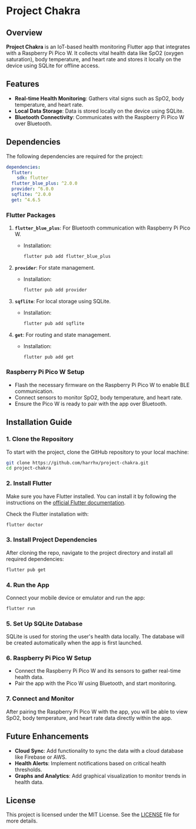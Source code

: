 # Project Chakra

## Overview

**Project Chakra** is an IoT-based health monitoring Flutter app that integrates with a Raspberry Pi Pico W. It collects vital health data like SpO2 (oxygen saturation), body temperature, and heart rate and stores it locally on the device using SQLite for offline access. 

## Features
- **Real-time Health Monitoring**: Gathers vital signs such as SpO2, body temperature, and heart rate.
- **Local Data Storage**: Data is stored locally on the device using SQLite.
- **Bluetooth Connectivity**: Communicates with the Raspberry Pi Pico W over Bluetooth.

## Dependencies

The following dependencies are required for the project:

```yaml
dependencies:
  flutter:
    sdk: flutter
  flutter_blue_plus: ^2.0.0
  provider: ^6.0.0
  sqflite: ^2.0.0
  get: ^4.6.5
```

### Flutter Packages

1. **`flutter_blue_plus`**: For Bluetooth communication with Raspberry Pi Pico W.
   - Installation: 
     ```bash
     flutter pub add flutter_blue_plus
     ```

2. **`provider`**: For state management.
   - Installation: 
     ```bash
     flutter pub add provider
     ```

3. **`sqflite`**: For local storage using SQLite.
   - Installation: 
     ```bash
     flutter pub add sqflite
     ```

4. **`get`**: For routing and state management.
   - Installation: 
     ```bash
     flutter pub add get
     ```

### Raspberry Pi Pico W Setup
- Flash the necessary firmware on the Raspberry Pi Pico W to enable BLE communication.
- Connect sensors to monitor SpO2, body temperature, and heart rate.
- Ensure the Pico W is ready to pair with the app over Bluetooth.

## Installation Guide

### 1. Clone the Repository
To start with the project, clone the GitHub repository to your local machine:
```bash
git clone https://github.com/harrhx/project-chakra.git
cd project-chakra
```

### 2. Install Flutter
Make sure you have Flutter installed. You can install it by following the instructions on the [official Flutter documentation](https://flutter.dev/docs/get-started/install).

Check the Flutter installation with:
```bash
flutter doctor
```

### 3. Install Project Dependencies
After cloning the repo, navigate to the project directory and install all required dependencies:
```bash
flutter pub get
```

### 4. Run the App
Connect your mobile device or emulator and run the app:
```bash
flutter run
```

### 5. Set Up SQLite Database
SQLite is used for storing the user's health data locally. The database will be created automatically when the app is first launched.

### 6. Raspberry Pi Pico W Setup
- Connect the Raspberry Pi Pico W and its sensors to gather real-time health data.
- Pair the app with the Pico W using Bluetooth, and start monitoring.

### 7. Connect and Monitor
After pairing the Raspberry Pi Pico W with the app, you will be able to view SpO2, body temperature, and heart rate data directly within the app.

## Future Enhancements
- **Cloud Sync**: Add functionality to sync the data with a cloud database like Firebase or AWS.
- **Health Alerts**: Implement notifications based on critical health thresholds.
- **Graphs and Analytics**: Add graphical visualization to monitor trends in health data.

## License
This project is licensed under the MIT License. See the [LICENSE](./LICENSE) file for more details.

